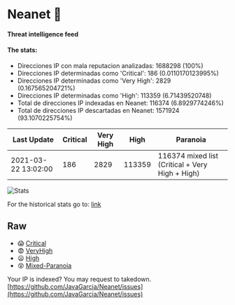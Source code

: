 # Neanet :hocho:
#### Threat intelligence feed
#### The stats:

- Direcciones IP con mala reputacion analizadas: 1688298 (100%)
- Direcciones IP determinadas como 'Critical':  186 (0.0110170123995%)
- Direcciones IP determinadas como 'Very High':  2829 (0.167565204721%)
- Direcciones IP determinadas como 'High':  113359 (6.71439520748)
- Total de direcciones IP indexadas en Neanet:  116374 (6.8929774246%)
- Total de direcciones IP descartadas en Neanet:  1571924 (93.1070225754%)

| Last Update | Critical | Very High | High | Paranoia |
| --- | --- | --- | --- | --- |
| 2021-03-22 13:02:00 | 186 | 2829 | 113359 | 116374 mixed list (Critical + Very High + High)|

![Stats](https://docs.google.com/spreadsheets/d/e/2PACX-1vSnaNMIXVabIpDJjufMlzH7poXnshF3mgd8Is1g9ytUEzVsP5my4Trn8f-xkoLLQ38xpL3HtmUexLo6/pubchart?oid=501124687&format=image)

For the historical stats go to: [link](/stats.csv)
## Raw
- :scream: [Critical](https://raw.githubusercontent.com/JavaGarcia/Neanet/master/blacklists/neanet_critical.txt)
- :fearful: [VeryHigh](https://raw.githubusercontent.com/JavaGarcia/Neanet/master/blacklists/neanet_veryHigh.txtt)
- :frowning: [High](https://raw.githubusercontent.com/JavaGarcia/Neanet/master/blacklists/neanet_high.txt)
- :dizzy_face: [Mixed-Paranoia](https://raw.githubusercontent.com/JavaGarcia/Neanet/master/blacklists/neanet_all.txt)


Your IP is indexed? You may request to takedown. [https://github.com/JavaGarcia/Neanet/issues](https://github.com/JavaGarcia/Neanet/issues)

























































































































































































































































































































































































































































































































































































































































































































































































































































































































































































































































































































































































































































































































































































































































































































































































































































































































































































































































































































































































































































































































































































































































































































































































































































































































































































































































































































































































































































































































































































































































































































































































































































































































































































































































































































































































































































































































































































































































































































































































































































































































































































































































































































































































































































































































































































































































































































































































































































































































































































































































































































































































































































